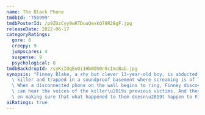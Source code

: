 ```yaml
---
name: The Black Phone
tmdbId: '756999'
tmdbPosterId: /p9ZUzCyy9wRTDuuQexkQ78R2BgF.jpg
releaseDate: 2022-06-17
categoryRatings:
  gore: 8
  creepy: 9
  jumpscares: 4
  suspense: 9
  psychological: 8
tmdbBackdropId: /syKiIOqEoOi1Hb0Oh0n9cImcBab.jpg
synopsis: "Finney Blake, a shy but clever 13-year-old boy, is abducted by a sadistic\
  \ killer and trapped in a soundproof basement where screaming is of little use.\
  \ When a disconnected phone on the wall begins to ring, Finney discovers that he\
  \ can hear the voices of the killer\u2019s previous victims. And they are dead set\
  \ on making sure that what happened to them doesn\u2019t happen to Finney."
aiRatings: true
---
```


